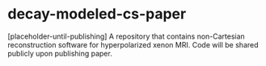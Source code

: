 # decay-modeled-cs-paper
[placeholder-until-publishing] A repository that contains non-Cartesian reconstruction software for hyperpolarized xenon MRI. Code will be shared publicly upon publishing paper.
